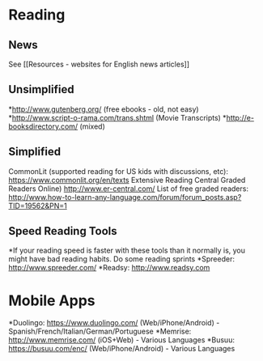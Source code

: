 # Reading
##  News
See [[Resources - websites for English news articles]]

## Unsimplified
*http://www.gutenberg.org/ (free ebooks - old, not easy)
*http://www.script-o-rama.com/trans.shtml (Movie Transcripts)
*http://e-booksdirectory.com/ (mixed)

## Simplified
CommonLit (supported reading for US kids with discussions, etc): https://www.commonlit.org/en/texts
Extensive Reading Central Graded Readers Online) http://www.er-central.com/
List of free graded readers: http://www.how-to-learn-any-language.com/forum/forum_posts.asp?TID=19562&PN=1

## Speed Reading Tools
*If your reading speed is faster with these tools than it normally is, you might have bad reading habits. Do some reading sprints
*Spreeder: http://www.spreeder.com/
*Readsy: http://www.readsy.com
# Mobile Apps
*Duolingo: https://www.duolingo.com/ (Web/iPhone/Android) - Spanish/French/Italian/German/Portuguese
*Memrise: http://www.memrise.com/ (iOS+Web) - Various Languages
*Busuu: https://busuu.com/enc/ (Web/iPhone/Android) - Various Languages
